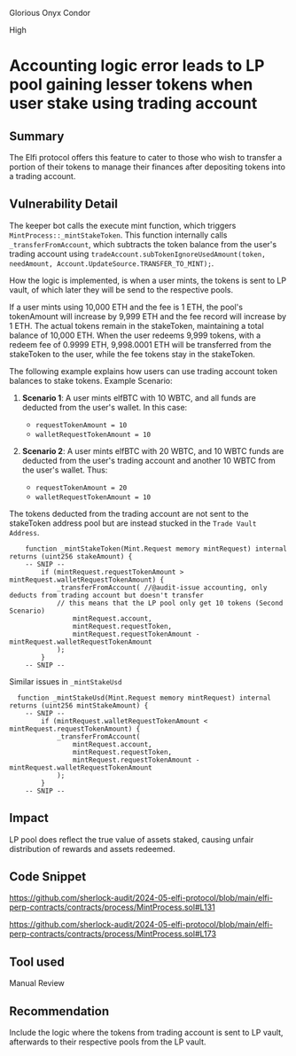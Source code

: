 Glorious Onyx Condor

High

# Accounting logic error leads to LP pool gaining lesser tokens when user stake using trading account

## Summary
The Elfi protocol offers this feature to cater to those who wish to transfer a portion of their tokens to manage their finances after depositing tokens into a trading account.
## Vulnerability Detail
The keeper bot calls the execute mint function, which triggers `MintProcess::_mintStakeToken`. This function internally calls `_transferFromAccount`, which subtracts the token balance from the user's trading account using `tradeAccount.subTokenIgnoreUsedAmount(token, needAmount, Account.UpdateSource.TRANSFER_TO_MINT);`. 

How the logic is implemented, is when a user mints, the tokens is sent to LP vault, of which later they will be send to the respective pools.

If a user mints using 10,000 ETH and the fee is 1 ETH, the pool's tokenAmount will increase by 9,999 ETH and the fee record will increase by 1 ETH. The actual tokens remain in the stakeToken, maintaining a total balance of 10,000 ETH. When the user redeems 9,999 tokens, with a redeem fee of 0.9999 ETH, 9,998.0001 ETH will be transferred from the stakeToken to the user, while the fee tokens stay in the stakeToken.

The following example explains how users can use trading account token balances to stake tokens.
Example Scenario:
1. **Scenario 1**: A user mints elfBTC with 10 WBTC, and all funds are deducted from the user's wallet. In this case:
   - `requestTokenAmount = 10`
   - `walletRequestTokenAmount = 10`

2. **Scenario 2**: A user mints elfBTC with 20 WBTC, and 10 WBTC funds are deducted from the user's trading account and another 10 WBTC from the user's wallet. Thus:
   - `requestTokenAmount = 20`
   - `walletRequestTokenAmount = 10`


The tokens deducted from the trading account are not sent to the stakeToken address pool but are instead stucked in the `Trade Vault Address`.
```solidity
    function _mintStakeToken(Mint.Request memory mintRequest) internal returns (uint256 stakeAmount) {
    -- SNIP --
        if (mintRequest.requestTokenAmount > mintRequest.walletRequestTokenAmount) {
            _transferFromAccount( //@audit-issue accounting, only deducts from trading account but doesn't transfer
            // this means that the LP pool only get 10 tokens (Second Scenario)
                mintRequest.account,
                mintRequest.requestToken,
                mintRequest.requestTokenAmount - mintRequest.walletRequestTokenAmount
            );
        }
    -- SNIP --
```
Similar issues in `_mintStakeUsd`
```solidity
  function _mintStakeUsd(Mint.Request memory mintRequest) internal returns (uint256 mintStakeAmount) { 
    -- SNIP --
        if (mintRequest.walletRequestTokenAmount < mintRequest.requestTokenAmount) {
            _transferFromAccount(
                mintRequest.account,
                mintRequest.requestToken,
                mintRequest.requestTokenAmount - mintRequest.walletRequestTokenAmount
            );
        }
    -- SNIP --
```
## Impact
LP pool does reflect the true value of assets staked, causing unfair distribution of rewards and assets redeemed.
## Code Snippet
https://github.com/sherlock-audit/2024-05-elfi-protocol/blob/main/elfi-perp-contracts/contracts/process/MintProcess.sol#L131

https://github.com/sherlock-audit/2024-05-elfi-protocol/blob/main/elfi-perp-contracts/contracts/process/MintProcess.sol#L173
## Tool used

Manual Review

## Recommendation
Include the logic where the tokens from trading account is sent to LP vault, afterwards to their respective pools from the LP vault.